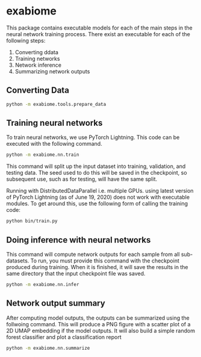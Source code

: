 # exabiome
This package contains executable models for each of the main steps in the neural network training process. There exist
an executable for each of the following steps:

1. Converting ddata
2. Training networks
3. Network inference
4. Summarizing network outputs

## Converting Data

```bash
python -m exabiome.tools.prepare_data
```

## Training neural networks
To train neural networks, we use PyTorch Lightning. This code can be executed with the following command.

```bash
python -m exabiome.nn.train
```
This command will split up the input dataset into training, validation, and testing data. The seed used to do this
will be saved in the checkpoint, so subsequent use, such as for testing, will have the same split.

Running with DistributedDataParallel i.e. multiple GPUs. using latest version of PyTorch Lightning (as of June 19, 2020) 
does not work with executable modules. To get around this, use the following form of calling the training code:

```bash
python bin/train.py
```

## Doing inference with neural networks

This command will compute network outputs for each sample from all sub-datasets. To run, you must provide
this command with the checkpoint produced during training. When it is finished, it will save the results in
the same directory that the input checkpoint file was saved.

```bash
python -m exabiome.nn.infer
```

## Network output summary

After computing model outputs, the outputs can be summarized using the follwoing command. This will produce a
PNG figure with a scatter plot of a 2D UMAP embedding if the model outputs. It will also build a simple 
random forest classifier and plot a classification report 

```bash
python -m exabiome.nn.summarize
```

